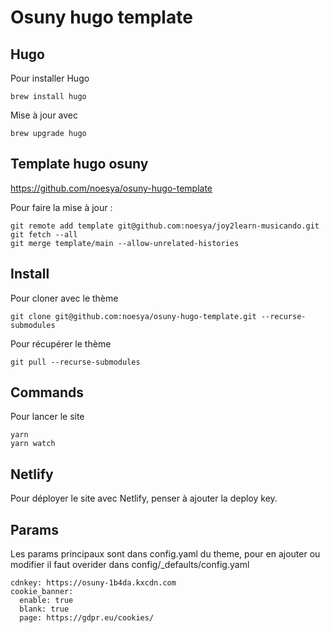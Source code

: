 # Osuny hugo template


## Hugo
Pour installer Hugo
```
brew install hugo
```
Mise à jour avec
```
brew upgrade hugo
```


## Template hugo osuny
https://github.com/noesya/osuny-hugo-template

Pour faire la mise à jour :
```
git remote add template git@github.com:noesya/joy2learn-musicando.git
git fetch --all
git merge template/main --allow-unrelated-histories
```


## Install

Pour cloner avec le thème
```
git clone git@github.com:noesya/osuny-hugo-template.git --recurse-submodules
```
Pour récupérer le thème
```
git pull --recurse-submodules
```


## Commands

Pour lancer le site
```
yarn
yarn watch
```


## Netlify
Pour déployer le site avec Netlify, penser à ajouter la deploy key.


## Params

Les params principaux sont dans config.yaml du theme, pour en ajouter ou modifier il faut overider dans config/_defaults/config.yaml
```
cdnkey: https://osuny-1b4da.kxcdn.com
cookie_banner:
  enable: true
  blank: true
  page: https://gdpr.eu/cookies/
```
